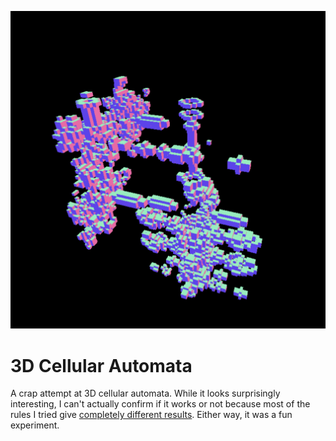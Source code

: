 ![](2022-10-02-02-04-58.png)

# 3D Cellular Automata

A crap attempt at 3D cellular automata. While it looks surprisingly interesting, I can't actually confirm if it works or not because most of the rules I tried give [completely different results](https://softologyblog.wordpress.com/2019/12/28/3d-cellular-automata-3/). Either way, it was a fun experiment.

